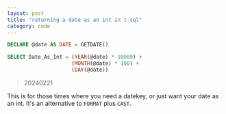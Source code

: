 ```yaml
---
layout: post
title: "returning a date as an int in t-sql"
category: code
---
```


```sql
DECLARE @date AS DATE = GETDATE()

SELECT Date_As_Int = (YEAR(@date) * 10000) +
                     (MONTH(@date) * 100) +
                     (DAY(@date))
```

> 20240221

This is for those times where you need a datekey, or just want your date as an int. It's an alternative to `FORMAT` plus `CAST`.